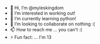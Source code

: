 - 👋 Hi, I’m @myleskingdom
- 👀 I’m interested in working out!
- 🌱 I’m currently learning python!
- 💞️ I’m looking to collaborate on nothing :(
- 📫 How to reach me ... you can't :(
- ⚡ Fun fact: ... I'm 13


